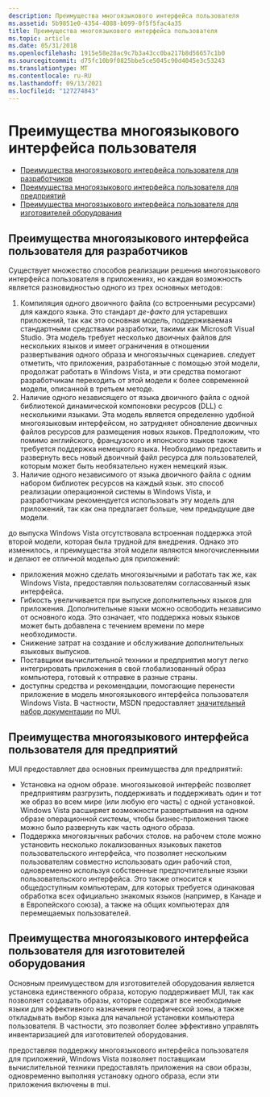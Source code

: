 ```yaml
---
description: Преимущества многоязыкового интерфейса пользователя
ms.assetid: 5b9851e0-4354-4088-b099-0f5f5fac4a35
title: Преимущества многоязыкового интерфейса пользователя
ms.topic: article
ms.date: 05/31/2018
ms.openlocfilehash: 1915e58e28ac9c7b3a43cc0ba217b8d56657c1b0
ms.sourcegitcommit: d75fc10b9f0825bbe5ce5045c90d4045e3c53243
ms.translationtype: MT
ms.contentlocale: ru-RU
ms.lasthandoff: 09/13/2021
ms.locfileid: "127274843"
---
```

# <a name="benefits-of-mui-explained"></a>Преимущества многоязыкового интерфейса пользователя

-   [Преимущества многоязыкового интерфейса пользователя для разработчиков](#mui-benefits-for-developers)
-   [Преимущества многоязыкового интерфейса пользователя для предприятий](#mui-benefits-for-enterprises)
-   [Преимущества многоязыкового интерфейса пользователя для изготовителей оборудования](#mui-benefits-for-oems)

## <a name="mui-benefits-for-developers"></a>Преимущества многоязыкового интерфейса пользователя для разработчиков

Существует множество способов реализации решения многоязыкового интерфейса пользователя в приложениях, но каждая возможность является разновидностью одного из трех основных методов:

1.  Компиляция одного двоичного файла (со встроенными ресурсами) для каждого языка. Это стандарт *де-факто* для устаревших приложений, так как это основная модель, поддерживаемая стандартными средствами разработки, такими как Microsoft Visual Studio. Эта модель требует несколько двоичных файлов для нескольких языков и имеет ограничения в отношении развертывания одного образа и многоязычных сценариев. следует отметить, что приложения, разработанные с помощью этой модели, продолжат работать в Windows Vista, и эти средства помогают разработчикам переходить от этой модели к более современной модели, описанной в третьем методе.
2.  Наличие одного независящего от языка двоичного файла с одной библиотекой динамической компоновки ресурсов (DLL) с несколькими языками. Эта модель является определенно удобной многоязыковым интерфейсом, но затрудняет обновление двоичных файлов ресурсов для размещения новых языков. Предположим, что помимо английского, французского и японского языков также требуется поддержка немецкого языка. Необходимо предоставить и развернуть весь новый двоичный файл ресурса для пользователей, которым может быть необязательно нужен немецкий язык.
3.  Наличие одного независимого от языка двоичного файла с одним набором библиотек ресурсов на каждый язык. это способ реализации операционной системы в Windows Vista, и разработчикам рекомендуется использовать эту модель для приложений, так как она предлагает больше, чем предыдущие две модели.

до выпуска Windows Vista отсутствовала встроенная поддержка этой второй модели, которая была трудной для внедрения. Однако это изменилось, и преимущества этой модели являются многочисленными и делают ее отличной моделью для приложений:

-   приложения можно сделать многоязычными и работать так же, как Windows Vista, предоставляя пользователям согласованный язык интерфейса.
-   Гибкость увеличивается при выпуске дополнительных языков для приложения. Дополнительные языки можно освободить независимо от основного кода. Это означает, что поддержка новых языков может быть добавлена с течением времени по мере необходимости.
-   Снижение затрат на создание и обслуживание дополнительных языковых выпусков.
-   Поставщики вычислительной техники и предприятия могут легко интегрировать приложения в свой глобализованный образ компьютера, готовый к отправке в разные страны.
-   доступны средства и рекомендации, помогающие перенести приложение в модель многоязыкового интерфейса пользователя Windows Vista. В частности, MSDN предоставляет [значительный набор документации](multilingual-user-interface.md) по MUI.

## <a name="mui-benefits-for-enterprises"></a>Преимущества многоязыкового интерфейса пользователя для предприятий

MUI предоставляет два основных преимущества для предприятий:

-   Установка на одном образе. многоязыковой интерфейс позволяет предприятиям разгрузить, поддерживать и поддерживать один и тот же образ во всем мире (или любую его часть) с одной установкой. Windows Vista расширяет возможности развертывания на одном образе операционной системы, чтобы бизнес-приложения также можно было развернуть как часть одного образа.
-   Поддержка многоязычных рабочих столов. на рабочем столе можно установить несколько локализованных языковых пакетов пользовательского интерфейса, что позволяет нескольким пользователям совместно использовать один рабочий стол, одновременно используя собственные предпочтительные языки пользовательского интерфейса. Это также относится к общедоступным компьютерам, для которых требуется одинаковая обработка всех официально знакомых языков (например, в Канаде и в Европейского союза), а также на общих компьютерах для перемещаемых пользователей.

## <a name="mui-benefits-for-oems"></a>Преимущества многоязыкового интерфейса пользователя для изготовителей оборудования

Основным преимуществом для изготовителей оборудования является установка единственного образа, которую поддерживает MUI, так как позволяет создавать образы, которые содержат все необходимые языки для эффективного назначения географической зоны, а также откладывать выбор языка для начальной установки компьютера пользователя. В частности, это позволяет более эффективно управлять инвентаризацией для изготовителей оборудования.

предоставляя поддержку многоязыкового интерфейса пользователя для приложений, Windows Vista позволяет поставщикам вычислительной техники предоставлять приложения на свои образы, одновременно выполняя установку одного образа, если эти приложения включены в mui.

 

 



